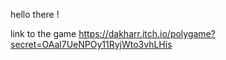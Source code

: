 hello there !

link to the game <https://dakharr.itch.io/polygame?secret=OAal7UeNPOy11RyjWto3vhLHis>
